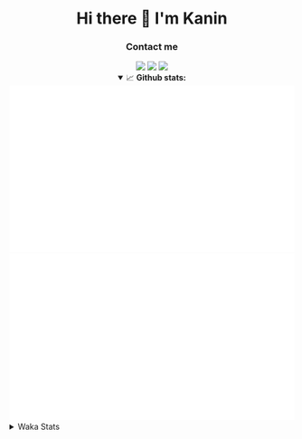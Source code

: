 <div align="center">
 <h1>Hi there 👋 I'm Kanin</h1>
 <h3>Contact me</h3>
 <a href="mailto:im@kanin.dev"><img src="https://img.shields.io/badge/gmail-%23D14836.svg?&style=for-the-badge&logo=gmail&logoColor=white"/></a>
 <a href="https://twitter.com/KaninDev"><img src="https://img.shields.io/badge/twitter-%231DA1F2.svg?&style=for-the-badge&logo=twitter&logoColor=white"/></a>
 <a href="https://www.linkedin.com/in/KaninDev"><img src="https://img.shields.io/badge/linkedin-%230077B5.svg?&style=for-the-badge&logo=linkedin&logoColor=white"/></a>
<details open>
  <summary>📈 <b>Github stats:</b></summary>
  <img src="https://github.com/Kanin/Kanin/blob/master/scripts/GitHubStats/generated/overview.svg"/>
  <img src="https://github.com/Kanin/Kanin/blob/master/scripts/GitHubStats/generated/languages.svg"/>
</details>
</div>

<details>
 <summary>Waka Stats</summary>

<!--START_SECTION:waka-->
![Profile Views](http://img.shields.io/badge/Profile%20Views-14-blue)

![Lines of code](https://img.shields.io/badge/From%20Hello%20World%20I%27ve%20Written-29378%20lines%20of%20code-blue)

**🐱 My Github Data** 

> 🏆 359 Contributions in the Year 2021
 > 
> 📦 52.4 kB Used in Github's Storage 
 > 
> 🚫 Not Opted to Hire
 > 
> 📜 11 Public Repositories 
 > 
> 🔑 6 Private Repositories  
 > 
**I'm an Early 🐤** 

```text
🌞 Morning    97 commits     ████░░░░░░░░░░░░░░░░░░░░░   15.72% 
🌆 Daytime    231 commits    █████████░░░░░░░░░░░░░░░░   37.44% 
🌃 Evening    137 commits    █████░░░░░░░░░░░░░░░░░░░░   22.2% 
🌙 Night      152 commits    ██████░░░░░░░░░░░░░░░░░░░   24.64%

```
📅 **I'm Most Productive on Monday** 

```text
Monday       119 commits    ████░░░░░░░░░░░░░░░░░░░░░   19.29% 
Tuesday      91 commits     ███░░░░░░░░░░░░░░░░░░░░░░   14.75% 
Wednesday    96 commits     ████░░░░░░░░░░░░░░░░░░░░░   15.56% 
Thursday     79 commits     ███░░░░░░░░░░░░░░░░░░░░░░   12.8% 
Friday       78 commits     ███░░░░░░░░░░░░░░░░░░░░░░   12.64% 
Saturday     60 commits     ██░░░░░░░░░░░░░░░░░░░░░░░   9.72% 
Sunday       94 commits     ███░░░░░░░░░░░░░░░░░░░░░░   15.24%

```


📊 **This Week I Spent My Time On** 

```text
⌚︎ Time Zone: America/New_York

💬 Programming Languages: 
Python                   16 hrs 22 mins      ██████████████████████░░░   88.35% 
Other                    1 hr 11 mins        █░░░░░░░░░░░░░░░░░░░░░░░░   6.46% 
Git Config               50 mins             █░░░░░░░░░░░░░░░░░░░░░░░░   4.55% 
virtualenv               3 mins              ░░░░░░░░░░░░░░░░░░░░░░░░░   0.27% 
SQL                      2 mins              ░░░░░░░░░░░░░░░░░░░░░░░░░   0.19%

🔥 Editors: 
PyCharm                  18 hrs 31 mins      █████████████████████████   100.0%

🐱‍💻 Projects: 
TomsBot                  15 hrs 28 mins      █████████████████████░░░░   83.57% 
ModLogs                  2 hrs 58 mins       ████░░░░░░░░░░░░░░░░░░░░░   16.02% 
CGLS                     2 mins              ░░░░░░░░░░░░░░░░░░░░░░░░░   0.26% 
Naila.py                 1 min               ░░░░░░░░░░░░░░░░░░░░░░░░░   0.15%

💻 Operating System: 
Linux                    18 hrs 31 mins      █████████████████████████   100.0%

```

**I Mostly Code in Python** 

```text
Python                   21 repos            ███████████████████░░░░░░   77.78% 
JavaScript               3 repos             ██░░░░░░░░░░░░░░░░░░░░░░░   11.11% 
Kotlin                   1 repo              █░░░░░░░░░░░░░░░░░░░░░░░░   3.7% 
HTML                     1 repo              █░░░░░░░░░░░░░░░░░░░░░░░░   3.7% 
Java                     1 repo              █░░░░░░░░░░░░░░░░░░░░░░░░   3.7%

```


**Timeline**

![Chart not found](https://raw.githubusercontent.com/Kanin/Kanin/master/charts/bar_graph.png) 


 Last Updated on 25/07/2021
<!--END_SECTION:waka-->
</details>
